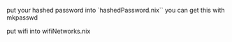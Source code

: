 put your hashed password into `hashedPassword.nix``
you can get this with mkpasswd

put wifi into wifiNetworks.nix
